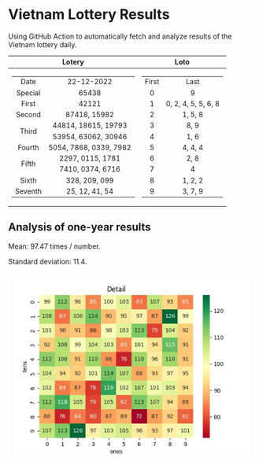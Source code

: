 # Vietnam Lottery Results

Using GitHub Action to automatically fetch and analyze results of the Vietnam lottery daily.

| Lotery      | Loto |
| :-----------: | :-----------: |
| <table><tr><td>Date</td><td>22-12-2022</td></tr><tr><td>Special</td><td>65438</td></tr><tr><td>First</td><td>42121</td></tr><tr><td>Second</td><td>87418, 15982</td></tr><tr><td rowspan="2">Third</td><td>44814, 18615, 19793</td></tr><tr><td>53954, 63062, 30946</td></tr><tr><td>Fourth</td><td>5054, 7868, 0339, 7982</td></tr><tr><td rowspan="2">Fifth</td><td>2297, 0115, 1781</td></tr><tr><td>7410, 0374, 6716</td></tr><tr><td>Sixth</td><td>328, 209, 099</td></tr><tr><td>Seventh</td><td>25, 12, 41, 54</td></tr></table> | <table><tr><td>First</td><td>Last</td></tr><tr><td>0</td><td>9</td></tr><tr><td>1</td><td>0, 2, 4, 5, 5, 6, 8</td></tr><tr><td>2</td><td>1, 5, 8</td></tr><tr><td>3</td><td>8, 9</td></tr><tr><td>4</td><td>1, 6</td></tr><tr><td>5</td><td>4, 4, 4</td></tr><tr><td>6</td><td>2, 8</td></tr><tr><td>7</td><td>4</td></tr><tr><td>8</td><td>1, 2, 2</td></tr><tr><td>9</td><td>3, 7, 9</td></tr></table> |

<h2>Analysis of one-year results</h2>

Mean: 97.47 times / number.

Standard deviation: 11.4.

![Heatmap](images/heatmap.jpg)

